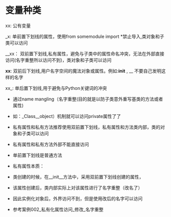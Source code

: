 # 变量种类

xx: 公有变量

_x: 
单前置下划线的属性，使用from somemodule import *禁止导入,类对象和子类可以访问

__xx：
双前置下划线,私有属性，避免与子类中的属性命名冲突，无法在外部直接访问(名字重整所以访问不到)，类对象和子类可以访问

__xx__:
双前后下划线,用户名字空间的魔法对象或属性。例如:__init__ , __ 不要自己发明这样的名字

xx_:
单后置下划线,用于避免与Python关键词的冲突

- 通过name mangling（名字重整(目的就是以防子类意外重写基类的方法或者属性)
- 如：_Class__object）机制就可以访问private属性了了


- 私有属性和私有方法推荐使用双前置下划线，私有属性和方法类内部，类的对象和子类可以访问
- 私有属性和私有方法外部不能直接访问
- 单前置下划线是普通方法

- 私有属性本质：
- 类创建的时候，在__init__方法中，采用双前置下划线创建的属性，
- 该属性创建后，类内部实际上对该属性进行了名字重整（改名了）
- 因此实例化对象后，外界访问不到，但是使用改后的名字可以访问
- 参考案例002_私有化属性访问_修改_名字重整


